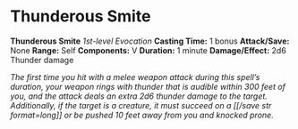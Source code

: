 # Thunderous Smite

**Thunderous Smite**
_1st-level Evocation_
**Casting Time:** 1 bonus
**Attack/Save:** None
**Range:** Self
**Components:** V
**Duration:** 1 minute
**Damage/Effect:** 2d6 Thunder damage

*The first time you hit with a melee weapon attack during this spell’s duration, your weapon rings with thunder that is audible within 300 feet of you, and the attack deals an extra 2d6 thunder damage to the target. Additionally, if the target is a creature, it must succeed on a [[/save str format=long]] or be pushed 10 feet away from you and knocked prone.*